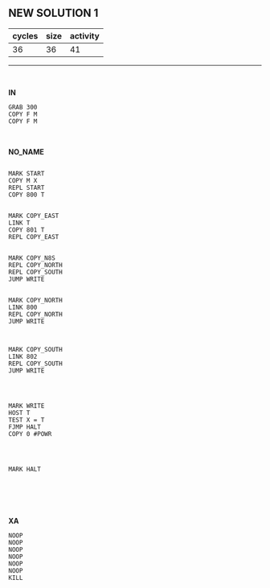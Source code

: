 ## NEW SOLUTION 1

| cycles | size | activity |
| ------ | ---- | -------- |
| 36 | 36 | 41 |
<hr>
<br>

**IN**

```
GRAB 300
COPY F M
COPY F M
```

<br>

**NO_NAME**

```

MARK START
COPY M X
REPL START
COPY 800 T


MARK COPY_EAST
LINK T
COPY 801 T
REPL COPY_EAST


MARK COPY_N8S
REPL COPY_NORTH
REPL COPY_SOUTH
JUMP WRITE


MARK COPY_NORTH
LINK 800
REPL COPY_NORTH
JUMP WRITE



MARK COPY_SOUTH
LINK 802
REPL COPY_SOUTH
JUMP WRITE




MARK WRITE
HOST T
TEST X = T
FJMP HALT
COPY 0 #POWR




MARK HALT




```

<br>

**XA**

```
NOOP
NOOP
NOOP
NOOP
NOOP
NOOP
KILL
```

